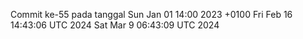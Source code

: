 Commit ke-55 pada tanggal Sun Jan 01 14:00 2023 +0100
Fri Feb 16 14:43:06 UTC 2024
Sat Mar  9 06:43:09 UTC 2024
